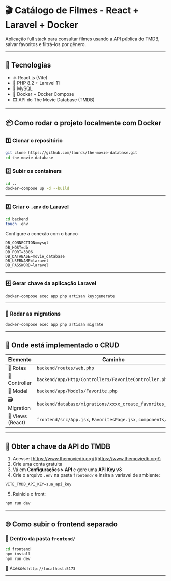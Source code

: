 # 🎬 Catálogo de Filmes - React + Laravel + Docker

Aplicação full stack para consultar filmes usando a API pública do TMDB, salvar favoritos e filtrá-los por gênero.  


---

## 🚀 Tecnologias

- ⚛️ React.js (Vite)
- 🐘 PHP 8.2 + Laravel 11
- 🐬 MySQL
- 🐳 Docker + Docker Compose
- 🎞️ API do The Movie Database (TMDB)

---

## 📦 Como rodar o projeto localmente com Docker

### 1️⃣ Clonar o repositório

```bash
git clone https://github.com/laurds/the-movie-database.git
cd the-movie-database
```

### 2️⃣ Subir os containers

```bash
cd ..
docker-compose up -d --build
```

---

### 3️⃣ Criar o `.env` do Laravel

```bash
cd backend
touch .env
```

Configure a conexão com o banco

```env
DB_CONNECTION=mysql
DB_HOST=db
DB_PORT=3306
DB_DATABASE=movie_database
DB_USERNAME=laravel
DB_PASSWORD=laravel
```

---


### 4️⃣ Gerar chave da aplicação Laravel

```bash
docker-compose exec app php artisan key:generate
```

---

### 🔧 Rodar as migrations

```bash
docker-compose exec app php artisan migrate
```

---

## 📁 Onde está implementado o CRUD

| Elemento         | Caminho                                                          |
|------------------|------------------------------------------------------------------|
| 📄 Rotas         | `backend/routes/web.php`                                         |
| 🧠 Controller    | `backend/app/Http/Controllers/FavoriteController.php`            |
| 🧾 Model         | `backend/app/Models/Favorite.php`                                |
| 🗃️ Migration     | `backend/database/migrations/xxxx_create_favorites_table.php`    |
| 🎨 Views (React) | `frontend/src/App.jsx`, `FavoritesPage.jsx`, `components/`       |

---

## 🔑 Obter a chave da API do TMDB

1. Acesse: [https://www.themoviedb.org/](https://www.themoviedb.org/)
2. Crie uma conta gratuita
3. Vá em **Configurações > API** e gere uma **API Key v3**
4. Crie o arquivo `.env` na pasta `frontend/` e insira a variavel de ambiente:

```env
VITE_TMDB_API_KEY=sua_api_key
```

5. Reinicie o front:

```bash
npm run dev
```

---

## 🌐 Como subir o frontend separado

### 📍 Dentro da pasta `frontend/`

```bash
cd frontend
npm install
npm run dev
```

🔗 Acesse: `http://localhost:5173`

---

